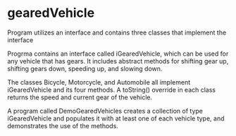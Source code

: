 # gearedVehicle
Program utilizes an interface and contains three classes that implement the interface

Progrma contains an interface called iGearedVehicle, which can be used for any vehicle that has gears. It includes abstract methods for shifting gear up, shifting gears down, speeding up, and slowing down.

The classes Bicycle, Motorcycle, and Automobile all implement iGearedVehicle and its four methods. A toString() override in each class returns the speed and current gear of the vehicle.

A program called DemoGearedVehicles creates a collection of type iGearedVehicle and populates it with at least one of each vehicle type, and demonstrates the use of the methods. 

